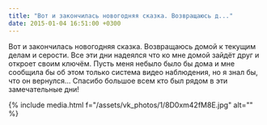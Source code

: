 ```yaml
---
title: "Вот и закончилась новогодняя сказка. Возвращаюсь д..."
date: 2015-01-04 16:51:00 +0300
---
```


Вот и закончилась новогодняя сказка. Возвращаюсь домой к текущим делам и серости. Все эти дни надеялся что ко мне домой зайдёт друг и откроет своим ключём. Пусть меня небыло было бы дома и мне сообщила бы об этом только система видео наблюдения, но я знал бы, что он вернулся...
Спасибо большое всем кто был рядом в эти замечательные дни!

{% include media.html f="/assets/vk_photos/1/8D0xm42fM8E.jpg" alt="" %}
